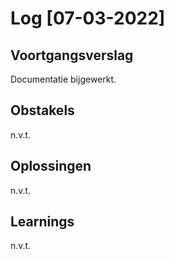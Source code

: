 # Log [07-03-2022]

## Voortgangsverslag
Documentatie bijgewerkt.
## Obstakels
n.v.t.

## Oplossingen
n.v.t.

## Learnings
n.v.t.